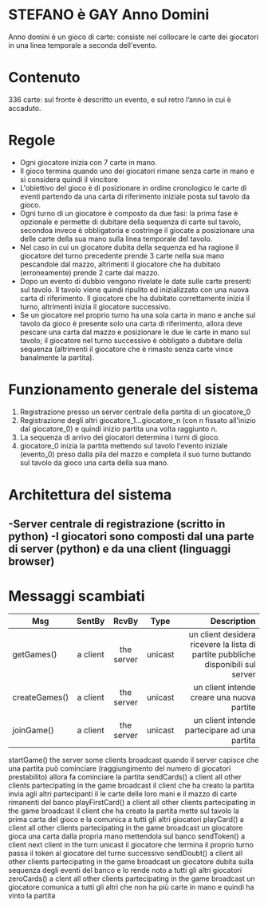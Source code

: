STEFANO è GAY Anno Domini
===========

Anno domini è un gioco di carte: consiste nel collocare le carte dei giocatori in una linea temporale a seconda dell'evento.

Contenuto
=========
336 carte: sul fronte è descritto un evento, e sul retro l’anno in cui è accaduto.

Regole
======
* Ogni giocatore inizia con 7 carte in mano.
* Il gioco termina quando uno dei giocatori rimane senza carte in mano e si considera quindi il vincitore
* L'obiettivo del gioco è di posizionare in ordine cronologico le carte di eventi partendo da una carta di riferimento iniziale posta sul tavolo da gioco.
* Ogni turno di un giocatore è composto da due fasi: la prima fase è opzionale e permette di dubitare della sequenza di carte sul tavolo, secondoa invece è obbligatoria e costringe il giocate a posizionare una delle carte della sua mano sulla linea temporale del tavolo. 
* Nel caso in cui un giocatore dubita della sequenza ed ha ragione il giocatore del turno precedente prende 3 carte nella sua mano pescandole dal mazzo, altrimenti il giocatore che ha dubitato (erroneamente) prende 2 carte dal mazzo.
* Dopo un evento di dubbio vengono rivelate le date sulle carte presenti sul tavolo. Il tavolo viene quindi ripulito ed inizializzato con una nuova carta di riferimento. Il giocatore che ha dubitato correttamente inizia il turno, altrimenti inizia il giocatore successivo.
* Se un giocatore nel proprio turno ha una sola carta in mano e anche sul tavolo da gioco è presente solo una carta di riferimento, allora deve pescare una carta dal mazzo e posizionare le due le carte in mano sul tavolo; il giocatore nel turno successivo è obbligato a dubitare della sequenza (altrimenti il giocatore che è rimasto senza carte vince banalmente la partita).

Funzionamento generale del sistema
==================================
1) Registrazione presso un server centrale della partita di un giocatore_0
2) Registrazione degli altri giocatore_1...giocatore_n (con n fissato all'inizio dal giocatore_0) e quindi inizio partita una volta raggiunto n.
3) La sequenza di arrivo dei giocatori determina i turni di gioco.
4) giocatore_0 inizia la partita mettendo sul tavolo l'evento iniziale (evento_0) preso dalla pila del mazzo e completa il suo turno buttando sul tavolo da gioco una carta della sua mano.

Architettura del sistema
========================
-Server centrale di registrazione (scritto in python)
-I giocatori sono composti dal una parte di server (python) e da una client (linguaggi browser)
-

Messaggi scambiati
==================
| Msg | SentBy | RcvBy | Type | Description |
|-----|:------:|:-----:|:----:|------------:|
| getGames() | a client | the server | unicast | un client desidera ricevere la lista di partite pubbliche disponibili sul server |
| createGames() | a client | the server | unicast | un client intende creare una nuova partite |
| joinGame() | a client | the server | unicast | un client intende partecipare ad una partita |
startGame()
the server
some clients
broadcast
quando il server capisce che una partita può cominciare (raggiungimento del numero di giocatori prestabilito) allora fa cominciare la partita
sendCards()
a client
all other clients partecipating in the game
broadcast
il client che ha creato la partita invia agli altri partecipanti il le carte delle loro mani e il mazzo di carte rimanenti del banco
playFirstCard()
a client
all other clients partecipating in the game
broadcast
il client che ha creato la partita mette sul tavolo la prima carta del gioco e la comunica a tutti gli altri giocatori
playCard()
a client
all other clients partecipating in the game
broadcast
un giocatore gioca una carta dalla propria mano mettendola sul banco
sendToken()
a client
next client in the turn
unicast
il giocatore che termina il proprio turno passa il token al giocatore del turno successivo
sendDoubt()
a client
all other clients partecipating in the game
broadcast
un giocatore dubita sulla sequenza degli eventi del banco e lo rende noto a tutti gli altri giocatori
zeroCards()
a clent
all other clients partecipating in the game
broadcast
un giocatore comunica a tutti gli altri che non ha più carte in mano e quindi ha vinto la partita